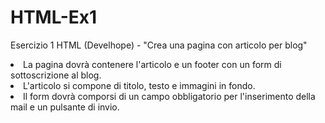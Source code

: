 # HTML-Ex1
Esercizio 1 HTML (Develhope) - "Crea una pagina con articolo per blog"
<lu>
  <li>La pagina dovrà contenere l'articolo e un footer con un form di sottoscrizione al blog. </li>
  <li>L'articolo si compone di titolo, testo e immagini in fondo.</li>
  <li>Il form dovrà comporsi di un campo obbligatorio per l'inserimento della mail e un pulsante di invio. </li>
